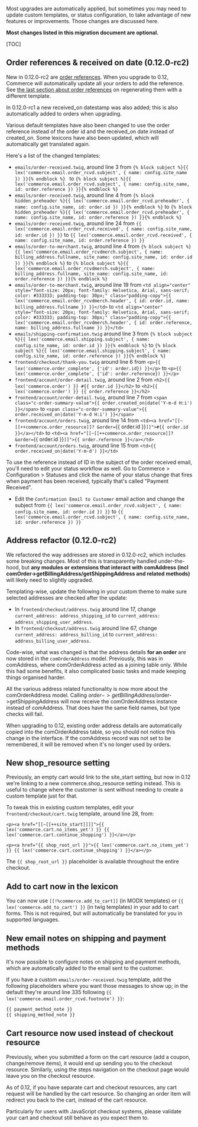 Most upgrades are automatically applied, but sometimes you may need to update custom templates, or status configuration, to take advantage of new features or improvements. Those changes are discussed here.

**Most changes listed in this migration document are optional.**

[TOC]

## Order references & received on date (0.12.0-rc2)

New in 0.12.0-rc2 are [order references](../Orders/Reference). When you upgrade to 0.12, Commerce will automatically update all your orders to add the reference. See [the last section about order references](../Orders/Reference) on regenerating them with a different template.

In 0.12.0-rc1 a new received_on datestamp was also added; this is also automatically added to orders when upgrading. 

Various default templates have also been changed to use the order reference instead of the order id and the received_on date instead of created_on. Some lexicons have also been updated, which will automatically get translated again. 

Here's a list of the changed templates:

- `emails/order-received.twig`, around line 3 from `{% block subject %}{{ lex('commerce.email.order_rcvd.subject', { name: config.site_name }) }}{% endblock %}
` to `{% block subject %}{{ lex('commerce.email.order_rcvd.subject', { name: config.site_name, id: order.reference }) }}{% endblock %}`
- `emails/order-received.twig`, around line 4 from `{% block hidden_preheader %}{{ lex('commerce.email.order_rcvd.preheader', { name: config.site_name, id: order.id }) }}{% endblock %}` to `{% block hidden_preheader %}{{ lex('commerce.email.order_rcvd.preheader', { name: config.site_name, id: order.reference }) }}{% endblock %}`
- `emails/order-received.twig`, around line 24 from `{{ lex('commerce.email.order_rcvd.received', { name: config.site_name, id: order.id }) }}` to `{{ lex('commerce.email.order_rcvd.received', { name: config.site_name, id: order.reference }) }}`
- `emails/order-to-merchant.twig`, around line 4 from `{% block subject %}{{ lex('commerce.email.order_rcvdmerch.subject', { name: billing_address.fullname, site_name: config.site_name, id: order.id }) }}{% endblock %}` to `{% block subject %}{{ lex('commerce.email.order_rcvdmerch.subject', { name: billing_address.fullname, site_name: config.site_name, id: order.reference }) }}{% endblock %}`
- `emails/order-to-merchant.twig`, around line 19 from `<td align="center" style="font-size: 20px; font-family: Helvetica, Arial, sans-serif; color: #333333; padding-top: 30px;" class="padding-copy">{{ lex('commerce.email.order_rcvdmerch.header', { id: order.id, name: billing_address.fullname }) }}</td>` to `<td align="center" style="font-size: 20px; font-family: Helvetica, Arial, sans-serif; color: #333333; padding-top: 30px;" class="padding-copy">{{ lex('commerce.email.order_rcvdmerch.header', { id: order.reference, name: billing_address.fullname }) }}</td>`
- `emails/shipping-confirmation.twig` around line 3 from `{% block subject %}{{ lex('commerce.email.shipping.subject', { name: config.site_name, id: order.id }) }}{% endblock %}` to `{% block subject %}{{ lex('commerce.email.shipping.subject', { name: config.site_name, id: order.reference }) }}{% endblock %}`
- `frontend/checkout/thank-you.twig` around line 6 from `<p>{{ lex('commerce.order_complete', {'id': order.id}) }}</p>` to `<p>{{ lex('commerce.order_complete', {'id': order.reference}) }}</p>`
- `frontend/account/order-detail.twig`, around line 2 from `<h2>{{ lex('commerce.order') }} #{{ order.id }}</h2>` to `<h2>{{ lex('commerce.order') }} {{ order.reference }}</h2>`
- `frontend/account/order-detail.twig`, around line 7 from `<span class="c-order-summary-value">{{ order.created_on|date('Y-m-d H:i') }}</span>` to `<span class="c-order-summary-value">{{ order.received_on|date('Y-m-d H:i') }}</span>`
- `frontend/account/orders.twig`, around line 14 from `<td><a href="[[~[[++commerce.order_resource]]? &order=`{{ order.id }}`]]">#{{ order.id }}</a></td>` to `<td><a href="[[~[[++commerce.order_resource]]? &order=`{{ order.id }}`]]">{{ order.reference }}</a></td>`
- `frontend/account/orders.twig`, around line 15 from `<td>{{ order.received_on|date('Y-m-d') }}</td>`

To use the reference instead of ID in the subject of the order received email, you'll need to edit your status workflow as well. Go to Commerce > Configuration > Statuses and click the name of your status change that fires when payment has been received, typically that's called "Payment Received". 

- Edit the `Confirmation Email to Customer` email action and change the subject from `{{ lex('commerce.email.order_rcvd.subject', { name: config.site_name, id: order.id }) }}` to `{{ lex('commerce.email.order_rcvd.subject', { name: config.site_name, id: order.reference }) }}`

## Address refactor (0.12.0-rc2)

We refactored the way addresses are stored in 0.12.0-rc2, which includes some breaking changes. Most of this is transparently handled under-the-hood, but **any modules or extensions that interact with comAddress (incl comOrder->getBillingAddress/getShippingAddress and related methods)** will likely need to slightly upgraded.

Templating-wise, update the following in your custom theme to make sure selected addresses are checked after the update:

- In `frontend/checkout/address.twig` around line 17, change `current_address: address_shipping_id` to `current_address: address_shipping_user_address`.
- In `frontend/checkout/address.twig` around line 67, change `current_address: address_billing_id` to `current_address: address_billing_user_address`.

Code-wise, what was changed is that the address details **for an order** are now stored in the `comOrderAddress` model. Previously, this was in comAddress, where comOrderAddress acted as a joining table only. While this had some benefits, it also complicated basic tasks and made keeping things organised harder. 

All the various address related functionality is now more about the comOrderAddress model. Calling $order->getBillingAddress/$order->getShippingAddress will now receive the comOrderAddress instance instead of comAddress. That does have the same field names, but type checks will fail. 

When upgrading to 0.12, existing order address details are automatically copied into the comOrderAddress table, so you should not notice this change in the interface. If the comAddress record was not set to be remembered, it will be removed when it's no longer used by orders. 

## New shop_resource setting

Previously, an empty cart would link to the site_start setting, but now in 0.12 we're linking to a new commerce.shop_resource setting instead. This is useful to change where the customer is sent without needing to create a custom template just for that.

To tweak this in existing custom templates, edit your
`frontend/checkout/cart.twig` template, around line 28, from:

```` twig
<p><a href="[[~[[++site_start]]]]">{{ lex('commerce.cart.no_items_yet') }} {{ lex('commerce.cart.continue_shopping') }}</a></p>
````
```` twig
<p><a href="{{ shop_root_url }}">{{ lex('commerce.cart.no_items_yet') }} {{ lex('commerce.cart.continue_shopping') }}</a></p>
````

The `{{ shop_root_url }}` placeholder is available throughout the entire checkout.

## Add to cart now in the lexicon

You can now use `[[!%commerce.add_to_cart]]` (in MODX templates) or `{{ lex('commerce.add_to_cart') }}` (in twig templates) in your add to cart forms. This is not required, but will automatically be translated for you in supported languages.

## New email notes on shipping and payment methods

It's now possible to configure notes on shipping and payment methods, which are automatically added to the email sent to the customer.

If you have a custom `emails/order-received.twig` template, add the following placeholders where you want those messages to show up; in the default they're around line 335 following `{{ lex('commerce.email.order_rcvd.footnote') }}`:

````html
{{ payment_method_note }}
{{ shipping_method_note }}
````

## Cart resource now used instead of checkout resource

Previously, when you submitted a form on the cart resource (add a coupon, change/remove items), it would end up sending you to the checkout resource. Similarly, using the steps navigation on the checkout page would leave you on the checkout resource.

As of 0.12, if you have separate cart and checkout resources, any cart request will be handled by the cart resource. So changing an order item will redirect you back to the cart, instead of the cart resource. 

Particularly for users with JavaScript checkout systems, please validate your cart and checkout still behave as you expect them to.
